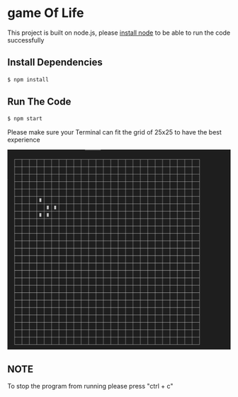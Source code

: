 # game Of Life

This project is built on node.js, please [install node](https://nodejs.org/en/download/) to be able to run the code successfully 


## Install Dependencies 
```sh
$ npm install
```

## Run The Code 
```sh 
$ npm start
```
Please make sure your Terminal can fit the grid of 25x25 to have the best experience 

![alt text](https://github.com/BelalH/gameOfLife/blob/main/docs/Screenshot.png)

## NOTE

To stop the program from running please press "ctrl + c"